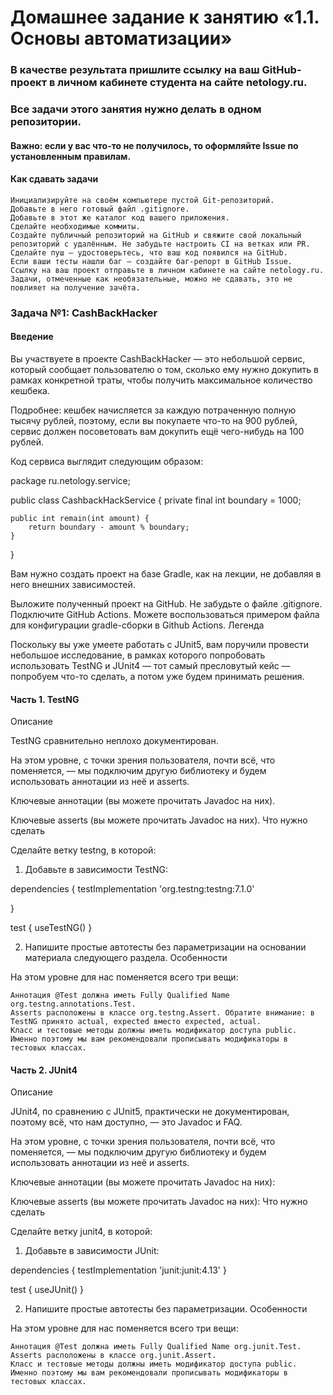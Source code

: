 # Домашнее задание к занятию «1.1. Основы автоматизации»

### В качестве результата пришлите ссылку на ваш GitHub-проект в личном кабинете студента на сайте netology.ru.

### Все задачи этого занятия нужно делать в одном репозитории.

#### Важно: если у вас что-то не получилось, то оформляйте Issue по установленным правилам.
#### Как сдавать задачи

    Инициализируйте на своём компьютере пустой Git-репозиторий.
    Добавьте в него готовый файл .gitignore.
    Добавьте в этот же каталог код вашего приложения.
    Сделайте необходимые коммиты.
    Создайте публичный репозиторий на GitHub и свяжите свой локальный репозиторий с удалённым. Не забудьте настроить CI на ветках или PR.
    Сделайте пуш — удостоверьтесь, что ваш код появился на GitHub.
    Если ваши тесты нашли баг — создайте баг-репорт в GitHub Issue.
    Ссылку на ваш проект отправьте в личном кабинете на сайте netology.ru.
    Задачи, отмеченные как необязательные, можно не сдавать, это не повлияет на получение зачёта.

### Задача №1: CashBackHacker
#### Введение

Вы участвуете в проекте CashBackHacker — это небольшой сервис, который сообщает пользователю о том, сколько ему нужно докупить в рамках конкретной траты, чтобы получить максимальное количество кешбека.

Подробнее: кешбек начисляется за каждую потраченную полную тысячу рублей, поэтому, если вы покупаете что-то на 900 рублей, сервис должен посоветовать вам докупить ещё чего-нибудь на 100 рублей.

Код сервиса выглядит следующим образом:

package ru.netology.service;

public class CashbackHackService {
    private final int boundary = 1000;

    public int remain(int amount) {
        return boundary - amount % boundary;
    }
}

Вам нужно создать проект на базе Gradle, как на лекции, не добавляя в него внешних зависимостей.

Выложите полученный проект на GitHub. Не забудьте о файле .gitignore. Подключите GitHub Actions. Можете воспользоваться примером файла для конфигурации gradle-сборки в Github Actions.
Легенда

Поскольку вы уже умеете работать с JUnit5, вам поручили провести небольшое исследование, в рамках которого попробовать использовать TestNG и JUnit4 — тот самый пресловутый кейс — попробуем что-то сделать, а потом уже будем принимать решения.

#### Часть 1. TestNG
Описание

TestNG сравнительно неплохо документирован.

На этом уровне, с точки зрения пользователя, почти всё, что поменяется, — мы подключим другую библиотеку и будем использовать аннотации из неё и asserts.

Ключевые аннотации (вы можете прочитать Javadoc на них).

Ключевые asserts (вы можете прочитать Javadoc на них).
Что нужно сделать

Сделайте ветку testng, в которой:

1. Добавьте в зависимости TestNG:

dependencies {
    testImplementation 'org.testng:testng:7.1.0'

}

test {
    useTestNG()
}

2. Напишите простые автотесты без параметризации на основании материала следующего раздела.
Особенности

На этом уровне для нас поменяется всего три вещи:

    Аннотация @Test должна иметь Fully Qualified Name org.testng.annotations.Test.
    Asserts расположены в классе org.testng.Assert. Обратите внимание: в TestNG принято actual, expected вместо expected, actual.
    Класс и тестовые методы должны иметь модификатор доступа public. Именно поэтому мы вам рекомендовали прописывать модификаторы в тестовых классах.

#### Часть 2. JUnit4
Описание

JUnit4, по сравнению с JUnit5, практически не документирован, поэтому всё, что нам доступно, — это Javadoc и FAQ.

На этом уровне, с точки зрения пользователя, почти всё, что поменяется, — мы подключим другую библиотеку и будем использовать аннотации из неё и asserts.

Ключевые аннотации (вы можете прочитать Javadoc на них):

Ключевые asserts (вы можете прочитать Javadoc на них):
Что нужно сделать

Сделайте ветку junit4, в которой:

1. Добавьте в зависимости JUnit:

dependencies {
    testImplementation 'junit:junit:4.13'
}

test {
    useJUnit()
}

2. Напишите простые автотесты без параметризации.
Особенности

На этом уровне для нас поменяется всего три вещи:

    Аннотация @Test должна иметь Fully Qualified Name org.junit.Test.
    Asserts расположены в классе org.junit.Assert.
    Класс и тестовые методы должны иметь модификатор доступа public. Именно поэтому мы вам рекомендовали прописывать модификаторы в тестовых классах.
